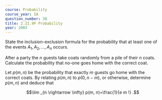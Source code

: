 ```yaml
---
course: Probability
course_year: IA
question_number: 38
title: 2.II.9F Probability
year: 2003
---
```



State the inclusion-exclusion formula for the probability that at least one of the events $A_{1}, A_{2}, \ldots, A_{n}$ occurs.

After a party the $n$ guests take coats randomly from a pile of their $n$ coats. Calculate the probability that no-one goes home with the correct coat.

Let $p(m, n)$ be the probability that exactly $m$ guests go home with the correct coats. By relating $p(m, n)$ to $p(0, n-m)$, or otherwise, determine $p(m, n)$ and deduce that

$$\lim _{n \rightarrow \infty} p(m, n)=\frac{1}{e m !} .$$